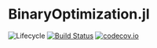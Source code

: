 # BinaryOptimization.jl

![Lifecycle](https://img.shields.io/badge/lifecycle-experimental-orange.svg)<!--
![Lifecycle](https://img.shields.io/badge/lifecycle-maturing-blue.svg)
![Lifecycle](https://img.shields.io/badge/lifecycle-stable-green.svg)
![Lifecycle](https://img.shields.io/badge/lifecycle-retired-orange.svg)
![Lifecycle](https://img.shields.io/badge/lifecycle-archived-red.svg)
![Lifecycle](https://img.shields.io/badge/lifecycle-dormant-blue.svg) -->
[![Build Status](https://travis-ci.com/aglos@iitis.pl/BinaryOptimization.jl.svg?branch=master)](https://travis-ci.com/aglos@iitis.pl/BinaryOptimization.jl)
[![codecov.io](http://codecov.io/github/aglos@iitis.pl/BinaryOptimization.jl/coverage.svg?branch=master)](http://codecov.io/github/aglos@iitis.pl/BinaryOptimization.jl?branch=master)
